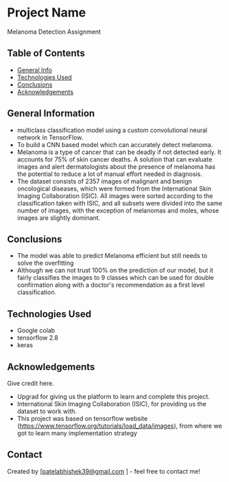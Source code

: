 # Project Name
Melanoma Detection Assignment


## Table of Contents
* [General Info](#general-information)
* [Technologies Used](#technologies-used)
* [Conclusions](#conclusions)
* [Acknowledgements](#acknowledgements)


## General Information
- multiclass classification model using a custom convolutional neural network in TensorFlow. 
- To build a CNN based model which can accurately detect melanoma.
- Melanoma is a type of cancer that can be deadly if not detected early. It accounts for 75% of skin cancer deaths.
  A solution that can evaluate images and alert dermatologists about the presence of melanoma has the potential to reduce a lot of manual effort needed in diagnosis.
- The dataset consists of 2357 images of malignant and benign oncological diseases, 
  which were formed from the International Skin Imaging Collaboration (ISIC). 
  All images were sorted according to the classification taken with ISIC, and all subsets were divided into the 
  same number of images, with the exception of melanomas and moles, whose images are slightly dominant.

## Conclusions
- The model was able to predict Melanoma efficient but still needs to solve the overfitting
- Although we can not trust 100% on the prediction of our model, but it fairly classifies the images to 9 classes which can be used for double confirmation along with 
	a doctor's recommendation as a first level classification.


## Technologies Used
- Google colab
- tensorflow 2.8
- keras


## Acknowledgements
Give credit here.
- Upgrad for giving us the platform to learn and complete this project.
- International Skin Imaging Collaboration (ISIC), for providing us the dataset to work with.
- This project was based on tensorflow website (https://www.tensorflow.org/tutorials/load_data/images), from where we got to learn many implementation strategy


## Contact
Created by [patelabhishek39@gmail.com ] - feel free to contact me!
